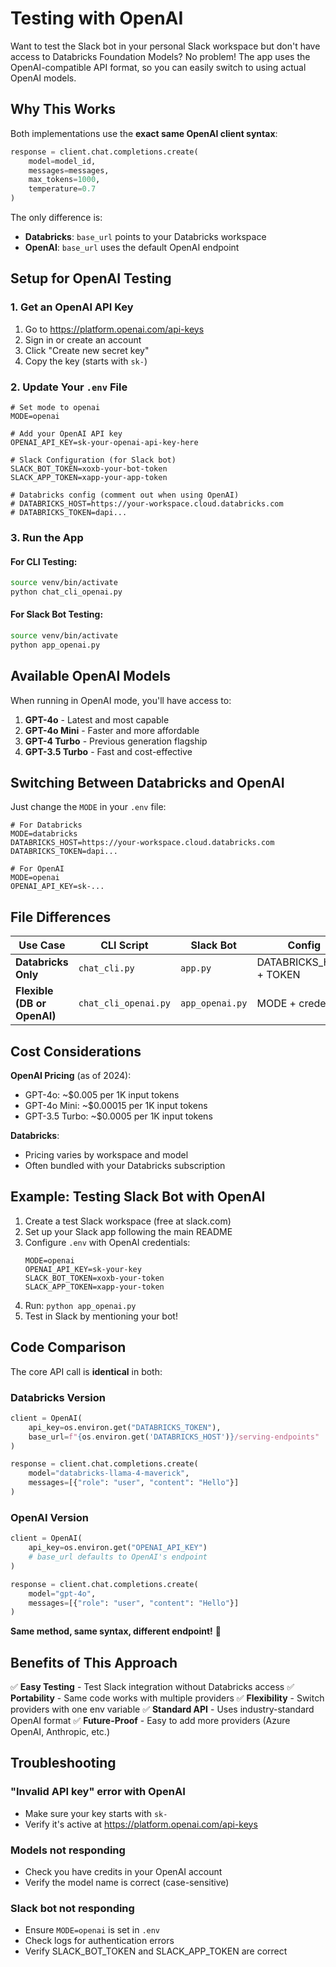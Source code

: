 # Testing with OpenAI

Want to test the Slack bot in your personal Slack workspace but don't have access to Databricks Foundation Models? No problem! The app uses the OpenAI-compatible API format, so you can easily switch to using actual OpenAI models.

## Why This Works

Both implementations use the **exact same OpenAI client syntax**:

```python
response = client.chat.completions.create(
    model=model_id,
    messages=messages,
    max_tokens=1000,
    temperature=0.7
)
```

The only difference is:
- **Databricks**: `base_url` points to your Databricks workspace
- **OpenAI**: `base_url` uses the default OpenAI endpoint

## Setup for OpenAI Testing

### 1. Get an OpenAI API Key

1. Go to https://platform.openai.com/api-keys
2. Sign in or create an account
3. Click "Create new secret key"
4. Copy the key (starts with `sk-`)

### 2. Update Your `.env` File

```env
# Set mode to openai
MODE=openai

# Add your OpenAI API key
OPENAI_API_KEY=sk-your-openai-api-key-here

# Slack Configuration (for Slack bot)
SLACK_BOT_TOKEN=xoxb-your-bot-token
SLACK_APP_TOKEN=xapp-your-app-token

# Databricks config (comment out when using OpenAI)
# DATABRICKS_HOST=https://your-workspace.cloud.databricks.com
# DATABRICKS_TOKEN=dapi...
```

### 3. Run the App

#### For CLI Testing:
```bash
source venv/bin/activate
python chat_cli_openai.py
```

#### For Slack Bot Testing:
```bash
source venv/bin/activate
python app_openai.py
```

## Available OpenAI Models

When running in OpenAI mode, you'll have access to:

1. **GPT-4o** - Latest and most capable
2. **GPT-4o Mini** - Faster and more affordable
3. **GPT-4 Turbo** - Previous generation flagship
4. **GPT-3.5 Turbo** - Fast and cost-effective

## Switching Between Databricks and OpenAI

Just change the `MODE` in your `.env` file:

```env
# For Databricks
MODE=databricks
DATABRICKS_HOST=https://your-workspace.cloud.databricks.com
DATABRICKS_TOKEN=dapi...

# For OpenAI
MODE=openai
OPENAI_API_KEY=sk-...
```

## File Differences

| Use Case | CLI Script | Slack Bot | Config |
|----------|-----------|-----------|--------|
| **Databricks Only** | `chat_cli.py` | `app.py` | DATABRICKS_HOST + TOKEN |
| **Flexible (DB or OpenAI)** | `chat_cli_openai.py` | `app_openai.py` | MODE + credentials |

## Cost Considerations

**OpenAI Pricing** (as of 2024):
- GPT-4o: ~$0.005 per 1K input tokens
- GPT-4o Mini: ~$0.00015 per 1K input tokens
- GPT-3.5 Turbo: ~$0.0005 per 1K input tokens

**Databricks**:
- Pricing varies by workspace and model
- Often bundled with your Databricks subscription

## Example: Testing Slack Bot with OpenAI

1. Create a test Slack workspace (free at slack.com)
2. Set up your Slack app following the main README
3. Configure `.env` with OpenAI credentials:
   ```env
   MODE=openai
   OPENAI_API_KEY=sk-your-key
   SLACK_BOT_TOKEN=xoxb-your-token
   SLACK_APP_TOKEN=xapp-your-token
   ```
4. Run: `python app_openai.py`
5. Test in Slack by mentioning your bot!

## Code Comparison

The core API call is **identical** in both:

### Databricks Version
```python
client = OpenAI(
    api_key=os.environ.get("DATABRICKS_TOKEN"),
    base_url=f"{os.environ.get('DATABRICKS_HOST')}/serving-endpoints"
)

response = client.chat.completions.create(
    model="databricks-llama-4-maverick",
    messages=[{"role": "user", "content": "Hello"}]
)
```

### OpenAI Version
```python
client = OpenAI(
    api_key=os.environ.get("OPENAI_API_KEY")
    # base_url defaults to OpenAI's endpoint
)

response = client.chat.completions.create(
    model="gpt-4o",
    messages=[{"role": "user", "content": "Hello"}]
)
```

**Same method, same syntax, different endpoint!** 🎯

## Benefits of This Approach

✅ **Easy Testing** - Test Slack integration without Databricks access
✅ **Portability** - Same code works with multiple providers
✅ **Flexibility** - Switch providers with one env variable
✅ **Standard API** - Uses industry-standard OpenAI format
✅ **Future-Proof** - Easy to add more providers (Azure OpenAI, Anthropic, etc.)

## Troubleshooting

### "Invalid API key" error with OpenAI
- Make sure your key starts with `sk-`
- Verify it's active at https://platform.openai.com/api-keys

### Models not responding
- Check you have credits in your OpenAI account
- Verify the model name is correct (case-sensitive)

### Slack bot not responding
- Ensure `MODE=openai` is set in `.env`
- Check logs for authentication errors
- Verify SLACK_BOT_TOKEN and SLACK_APP_TOKEN are correct
